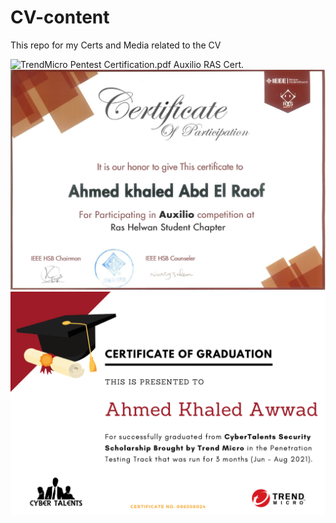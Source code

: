 # CV-content
This repo for my Certs and Media related to the CV

![TrendMicro Pentest Certification.pdf]([embed]https://github.com/AhmedKAwwad/CV-content/blob/427bb10d87f5fdeb2a735b044142ddcbed0ce10e/TrendMicro-CyberTalent.pdf[/embed])
Auxilio RAS Cert.
![RAS](https://github.com/AhmedKAwwad/CV-content/blob/4f66bcacfbfa07596e7dc13e9261e97b0b338144/Ras.png)
<a href="TrendMicro-CyberTalent.pdf" class="image fit"><img src="TrendMicro-CyberTalent.pdf" alt=""></a>
